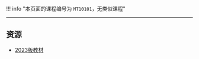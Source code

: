 !!! info "本页面的课程编号为 `MT10101`，无类似课程"

---

## 资源  
- [2023版教材](https://lz.qaiu.top/parser?url=https://cqu-openlib.lanzout.com/i7dHy1wkz2ja)  